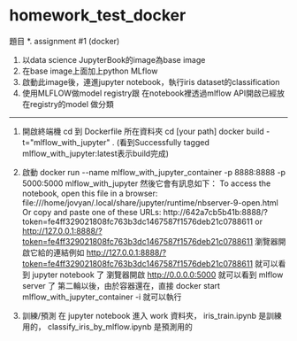 # homework_test_docker
題目
*. assignment #1 (docker)
1. 以data science JupyterBook的image為base image
2. 在base image上面加上python MLflow
3. 啟動此image後，連進jupyter notebook，執行iris dataset的classification
4. 使用MLFLOW做model registry跟 在notebook裡透過mlflow API開啟已經放在registry的model 做分類
----
1. 開啟終端機 cd 到 Dockerfile 所在資料夾
cd [your path]
docker build -t="mlflow_with_jupyter" .
(看到Successfully tagged mlflow_with_jupyter:latest表示build完成)
2. 啟動
docker run --name mlflow_with_jupyter_container -p 8888:8888 -p 5000:5000 mlflow_with_jupyter
然後它會有訊息如下：
    To access the notebook, open this file in a browser:
		file:///home/jovyan/.local/share/jupyter/runtime/nbserver-9-open.html
		Or copy and paste one of these URLs:
		http://642a7cb5b41b:8888/?token=fe4ff329021808fc763b3dc1467587f1576deb21c0788611
		or http://127.0.0.1:8888/?token=fe4ff329021808fc763b3dc1467587f1576deb21c0788611
瀏覽器開啟它給的連結例如 http://127.0.0.1:8888/?token=fe4ff329021808fc763b3dc1467587f1576deb21c0788611
就可以看到 jupyter notebook 了
瀏覽器開啟
http://0.0.0.0:5000 
就可以看到 mlflow server 了
第二輪以後，由於容器還在，直接 docker start mlflow_with_jupyter_container -i 就可以執行

3. 訓練/預測
在 jupyter notebook 進入 work 資料夾， iris_train.ipynb 是訓練用的， classify_iris_by_mlflow.ipynb 是預測用的



